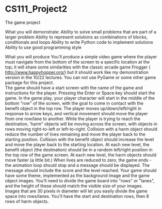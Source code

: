 # CS111_Project2
The game project


What you will demonstrate:
Ability to solve small problems that are part of a larger problem
Ability to represent solutions as combinations of blocks, conditionals and loops
Ability to write Python code to implement solutions
Ability to use good programming style


What you will produce
You'll produce a simple video game where the player must navigate from the bottom of the screen to a specific location at the top;  it will share some similarities with the classic arcade game Frogger (​​http://www.happyhopper.org/)   but it should work like my demonstration version in the 10/22 lectures.  You can not use PyGame or some other game package for this project.   
The game should have a start screen with the name of the game and instructions for the player.  Pressing the Enter or Space key should start the game.
In the game play, your player character will start in the middle of the bottom "row" of the screen, with the goal to come in contact with the benefit object in the top row.  The player moves up/down/left/right in response to arrow keys, and vertical movement should move the player from one row/lane to another.
While the player is trying to reach the destination, 'harm" objects will be moving across the screen, with objects in rows moving right-to-left or left-to-right.   Collision with a harm object should reduce the number of lives remaining and move the player back to the starting position.
Collision with the benefit object should increase the level and move the player back to the starting location.   At each new level, the benefit object (the destination)  should be in a random left/right position in the top row of the game screen.
At each new level, the harm objects should move faster (a little bit.)
When lives are reduced to zero, the game ends - the animation loop should stop and a message should be displayed.  The message should include the score and the level reached. 
Your game should have some theme, implemented as the background image and the game object images.
You'll need to divide the game board into "rows" or "lanes", and the height of these should match the visible size of your images.   Images that are 30 pixels in diameter will let you easily divide the game space into rows/lanes.   You'll have the start and destination rows, then 8 rows of harm objects.

